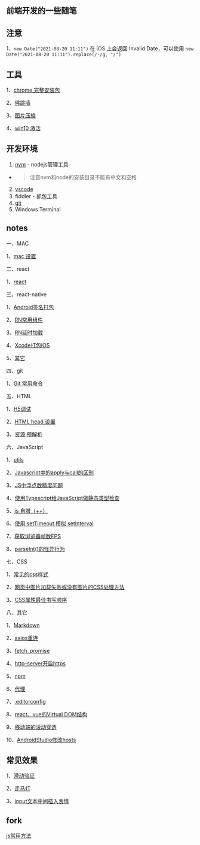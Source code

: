 ## 前端开发的一些随笔

## 注意

1、`new Date("2021-08-20 11:11")` 在 iOS 上会返回 Invalid Date，可以使用 `new Date("2021-08-20 11:11").replace(/-/g, "/")`

## 工具

1、[chrome 完整安装包](https://www.google.com/intl/zh-CN/chrome/?standalone=1)

2、[佛跳墙](https://github.com/getaurora/download)

3、[图片压缩](https://tinypng.com/)

4、[win10 激活](https://github.com/massgravel/Microsoft-Activation-Scripts/releases)

## 开发环境

1. [nvm](https://github.com/coreybutler/nvm-windows/releases) - nodejs管理工具
- > 注意nvm和node的安装目录不能有中文和空格
2. [vscode](https://code.visualstudio.com/)
3. fiddler - 抓包工具
4. [git](https://git-scm.com/)
5. Windows Terminal

## notes

一、MAC

1、[mac 设置](https://github.com/438198602/frontend/blob/master/mac/mac%20%E8%AE%BE%E7%BD%AE.md)

二、react

1、[react](https://github.com/438198602/frontend/blob/master/react/react.md)

三、react-native

1、[Android签名打包](https://github.com/438198602/frontend/blob/master/react-native/Android%E7%AD%BE%E5%90%8D%E6%89%93%E5%8C%85.md)

2、[RN常用组件](https://github.com/438198602/frontend/blob/master/react-native/RN%E5%B8%B8%E7%94%A8%E7%BB%84%E4%BB%B6.md)

3、[RN延时加载](https://github.com/438198602/frontend/blob/master/react-native/RN%E5%BB%B6%E6%97%B6%E5%8A%A0%E8%BD%BD.md)

4、[Xcode打包iOS](https://github.com/438198602/frontend/blob/master/react-native/Xcode%E6%89%93%E5%8C%85iOS.md)

5、[其它](https://github.com/438198602/frontend/blob/master/react-native/%E5%85%B6%E5%AE%83.md)

四、git

1、[Git 常用命令](https://github.com/438198602/frontend/blob/master/Git%20%E5%B8%B8%E7%94%A8%E5%91%BD%E4%BB%A4.md)

五、HTML

1、[H5调试](https://github.com/438198602/frontend/blob/master/H5%E8%B0%83%E8%AF%95.md)

2、[HTML head 设置](https://github.com/438198602/frontend/blob/master/HTML%20head%20%E8%AE%BE%E7%BD%AE.md)

3、[资源 预解析](https://github.com/438198602/frontend/blob/master/%E8%B5%84%E6%BA%90%20%E9%A2%84%E8%A7%A3%E6%9E%90.md)

六、JavaScript

1、[utils](https://github.com/438198602/frontend/blob/master/utils.md)

2、[Javascript中的apply与call的区别](https://github.com/438198602/frontend/issues/2)

3、[JS中浮点数精度问题](https://github.com/438198602/frontend/issues/4)

4、[使用Typescript给JavaScript做静态类型检查](https://github.com/438198602/frontend/issues/5)

5、[js 自增（++）](https://github.com/438198602/frontend/issues/6)

6、[使用 setTimeout 模拟 setInterval](https://github.com/438198602/frontend/issues/12)

7、[获取浏览器帧数FPS](https://github.com/438198602/frontend/blob/master/getFPS.js)

8、[parseInt()的怪异行为](https://github.com/438198602/frontend/issues/14)

七、CSS

1、[常见的css样式](https://github.com/438198602/frontend/blob/master/%E5%B8%B8%E8%A7%81%E7%9A%84css%E6%A0%B7%E5%BC%8F.md)

2、[网页中图片加载失败或没有图片的CSS处理方法](https://github.com/438198602/frontend/issues/7)

3、[CSS属性最佳书写顺序](https://github.com/438198602/frontend/issues/13)

八、其它

1、[Markdown](https://github.com/438198602/frontend/blob/master/Markdown.md)

2、[axios重连](https://github.com/438198602/frontend/blob/master/axios%E9%87%8D%E8%BF%9E.md)

3、[fetch_promise](https://github.com/438198602/frontend/blob/master/fetch_promise.html)

4、[http-server开启https](https://github.com/438198602/frontend/blob/master/http-server%E5%BC%80%E5%90%AFhttps.md)

5、[npm](https://github.com/438198602/frontend/blob/master/npm.md)

6、[代理](https://github.com/438198602/frontend/blob/master/%E4%BB%A3%E7%90%86.md)

7、[.editorconfig](https://github.com/438198602/frontend/issues/8)

8、[react、vue的Virtual DOM结构](https://github.com/438198602/frontend/issues/10)

9、[移动端的滚动穿透](https://github.com/438198602/frontend/issues/11)

10、[AndroidStudio修改hosts](https://github.com/438198602/frontend/blob/master/AndroidStudio%E4%BF%AE%E6%94%B9hosts.md)


## 常见效果

1、[滑动验证](https://github.com/438198602/frontend/blob/master/%E5%B8%B8%E8%A7%81%E6%95%88%E6%9E%9C/%E6%BB%91%E5%8A%A8%E9%AA%8C%E8%AF%81.html)

2、[走马灯](https://github.com/438198602/frontend/blob/master/%E5%B8%B8%E8%A7%81%E6%95%88%E6%9E%9C/%E8%B5%B0%E9%A9%AC%E7%81%AF.md)

3、[input文本中间插入表情](https://github.com/438198602/frontend/blob/master/%E5%B8%B8%E8%A7%81%E6%95%88%E6%9E%9C/input_select.html)


## fork

[js常用方法](https://github.com/cd-dongzi/utils)
